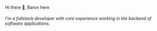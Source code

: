 
Hi there :wave:, Baron here

###### I'm a fullstack developer with core experience working in the backend of software applications.


  
